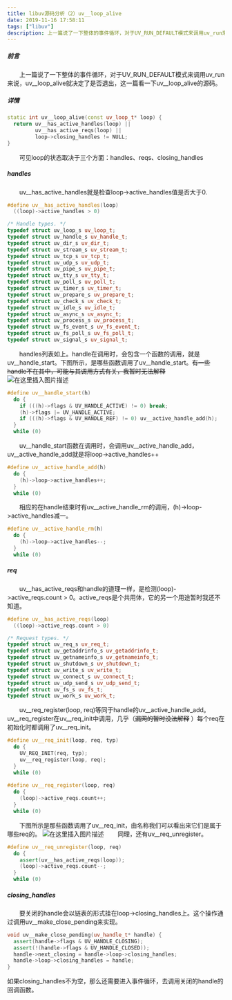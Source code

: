 ```yaml
---
title: libuv源码分析（2）uv__loop_alive
date: 2019-11-16 17:58:11
tags: ["libuv"]
description: 上一篇说了一下整体的事件循环，对于UV_RUN_DEFAULT模式来调用uv_run来说，uv__loop_alive就决定了是否退出，这一篇看一下uv__loop_alive的源码。
---
```


##### 前言
&emsp;&emsp;上一篇说了一下整体的事件循环，对于UV_RUN_DEFAULT模式来调用uv_run来说，uv__loop_alive就决定了是否退出，这一篇看一下uv__loop_alive的源码。

##### 详情

```cpp
static int uv__loop_alive(const uv_loop_t* loop) {
  return uv__has_active_handles(loop) ||
         uv__has_active_reqs(loop) ||
         loop->closing_handles != NULL;
}
```
&emsp;&emsp;可见loop的状态取决于三个方面：handles、reqs、closing_handles 

##### handles
&emsp;&emsp;uv__has_active_handles就是检查loop->active_handles值是否大于0.

```cpp
#define uv__has_active_handles(loop)                                          \
  ((loop)->active_handles > 0)
```


```cpp
/* Handle types. */
typedef struct uv_loop_s uv_loop_t;
typedef struct uv_handle_s uv_handle_t;
typedef struct uv_dir_s uv_dir_t;
typedef struct uv_stream_s uv_stream_t;
typedef struct uv_tcp_s uv_tcp_t;
typedef struct uv_udp_s uv_udp_t;
typedef struct uv_pipe_s uv_pipe_t;
typedef struct uv_tty_s uv_tty_t;
typedef struct uv_poll_s uv_poll_t;
typedef struct uv_timer_s uv_timer_t;
typedef struct uv_prepare_s uv_prepare_t;
typedef struct uv_check_s uv_check_t;
typedef struct uv_idle_s uv_idle_t;
typedef struct uv_async_s uv_async_t;
typedef struct uv_process_s uv_process_t;
typedef struct uv_fs_event_s uv_fs_event_t;
typedef struct uv_fs_poll_s uv_fs_poll_t;
typedef struct uv_signal_s uv_signal_t;
```
&emsp;&emsp;handles列表如上。handle在调用时，会包含一个函数的调用，就是
uv__handle_start。下图所示，是哪些函数调用了uv__handle_start。~~有一些handle不在其中，可能与其调用方式有关，我暂时无法解释~~ 
![在这里插入图片描述](https://img-blog.csdnimg.cn/20191116181231294.png?x-oss-process=image/watermark,type_ZmFuZ3poZW5naGVpdGk,shadow_10,text_aHR0cHM6Ly9ibG9nLmNzZG4ubmV0L3FxXzQxMDE1MDQ4,size_16,color_FFFFFF,t_70)
```cpp
#define uv__handle_start(h)                                                   \
  do {                                                                        \
    if (((h)->flags & UV_HANDLE_ACTIVE) != 0) break;                          \
    (h)->flags |= UV_HANDLE_ACTIVE;                                           \
    if (((h)->flags & UV_HANDLE_REF) != 0) uv__active_handle_add(h);          \
  }                                                                           \
  while (0)
```
&emsp;&emsp;uv__handle_start函数在调用时，会调用uv__active_handle_add，uv__active_handle_add就是将loop->active_handles++

```cpp
#define uv__active_handle_add(h)                                              \
  do {                                                                        \
    (h)->loop->active_handles++;                                              \
  }                                                                           \
  while (0)
```
&emsp;&emsp;相应的在handle结束时有uv__active_handle_rm的调用，(h)->loop->active_handles减一。

```cpp
#define uv__active_handle_rm(h)                                               \
  do {                                                                        \
    (h)->loop->active_handles--;                                              \
  }                                                                           \
  while (0)
```

##### req
&emsp;&emsp;uv__has_active_reqs和handle的道理一样，是检测(loop)->active_reqs.count > 0。active_reqs是个共用体，它的另一个用途暂时我还不知道。

```cpp
#define uv__has_active_reqs(loop)                                             \
  ((loop)->active_reqs.count > 0)
```

```cpp
/* Request types. */
typedef struct uv_req_s uv_req_t;
typedef struct uv_getaddrinfo_s uv_getaddrinfo_t;
typedef struct uv_getnameinfo_s uv_getnameinfo_t;
typedef struct uv_shutdown_s uv_shutdown_t;
typedef struct uv_write_s uv_write_t;
typedef struct uv_connect_s uv_connect_t;
typedef struct uv_udp_send_s uv_udp_send_t;
typedef struct uv_fs_s uv_fs_t;
typedef struct uv_work_s uv_work_t;
```
&emsp;&emsp;uv__req_register(loop, req)等同于handle的uv__active_handle_add。uv__req_register在uv__req_init中调用，几乎（~~漏网的暂时没法解释~~ ）每个req在初始化时都调用了uv__req_init。

```cpp
#define uv__req_init(loop, req, typ)                                          \
  do {                                                                        \
    UV_REQ_INIT(req, typ);                                                    \
    uv__req_register(loop, req);                                              \
  }                                                                           \
  while (0)
  
#define uv__req_register(loop, req)                                           \
  do {                                                                        \
    (loop)->active_reqs.count++;                                              \
  }                                                                           \
  while (0)
```
&emsp;&emsp;下图所示是那些函数调用了uv__req_init，由名称我们可以看出来它们是属于哪些req的。
![在这里插入图片描述](https://img-blog.csdnimg.cn/20191116181900253.png)
&emsp;&emsp;同理，还有uv__req_unregister。
```cpp
#define uv__req_unregister(loop, req)                                         \
  do {                                                                        \
    assert(uv__has_active_reqs(loop));                                        \
    (loop)->active_reqs.count--;                                              \
  }                                                                           \
  while (0)
```

##### closing_handles 
&emsp;&emsp;要关闭的handle会以链表的形式挂在loop->closing_handles上。这个操作通过调用uv__make_close_pending来实现。
```cpp
void uv__make_close_pending(uv_handle_t* handle) {
  assert(handle->flags & UV_HANDLE_CLOSING);
  assert(!(handle->flags & UV_HANDLE_CLOSED));
  handle->next_closing = handle->loop->closing_handles;
  handle->loop->closing_handles = handle;
}
```
如果closing_handles不为空，那么还需要进入事件循环，去调用关闭的handle的回调函数。
